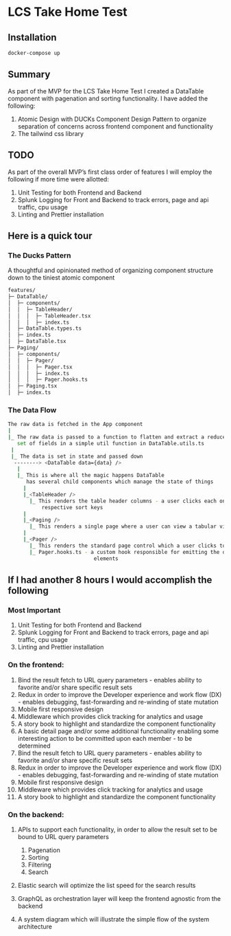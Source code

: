 # LCS Take Home Test

## Installation

```bash
docker-compose up
```

## Summary

As part of the MVP for the LCS Take Home Test I created a DataTable component with pagenation and sorting functionality. I have added the following:

1. Atomic Design with DUCKs Component Design Pattern to organize separation of concerns across frontend component and functionality
2. The tailwind css library

## TODO

As part of the overall MVP’s first class order of features I will employ the following if more time were allotted:

1. Unit Testing for both Frontend and Backend
2. Splunk Logging for Front and Backend to track errors, page and api traffic, cpu usage
3. Linting and Prettier installation

## Here is a quick tour

### The Ducks Pattern

A thoughtful and opinionated method of organizing component structure down to the tiniest atomic component

```bash
features/
├─ DataTable/
│  ├─ components/
│  │  ├─ TableHeader/
│  │  │  ├─ TableHeader.tsx
│  │  │  ├─ index.ts
│  ├─ DataTable.types.ts
│  ├─ index.ts
│  ├─ DataTable.tsx
├─ Paging/
│  ├─ components/
│  │  ├─ Pager/
│  │  │  ├─ Pager.tsx
│  │  │  ├─ index.ts
│  │  │  ├─ Pager.hooks.ts
│  ├─ Paging.tsx
│  ├─ index.ts
```

### The Data Flow

```bash
The raw data is fetched in the App component
|
|_ The raw data is passed to a function to flatten and extract a reduced
   set of fields in a simple util function in DataTable.utils.ts
 |
 |_ The data is set in state and passed down
  --------> <DataTable data={data} />
   |
   |_ This is where all the magic happens DataTable
      has several child components which manage the state of things
     |
     |_<TableHeader />
       |_ This renders the table header columns - a user clicks each one to sort the overall data set by each headers
           respective sort keys
     |
     |_<Paging />
       |_ This renders a single page where a user can view a tabular view of the data
     |
     |_<Pager />
       |_ This renders the standard page control which a user clicks to move back and forth through the dataset
       |_ Pager.hooks.ts - a custom hook responsible for emitting the data which controls the state of the Pager
                            elements

```

## If I had another 8 hours I would accomplish the following

### Most Important

1. Unit Testing for both Frontend and Backend
2. Splunk Logging for Front and Backend to track errors, page and api traffic, cpu usage
3. Linting and Prettier installation

### On the frontend:

1. Bind the result fetch to URL query parameters - enables ability to favorite and/or share specific result sets
2. Redux in order to improve the Developer experience and work flow (DX) - enables debugging, fast-forwarding and re-winding of state mutation
3. Mobile first responsive design
4. Middleware which provides click tracking for analytics and usage
5. A story book to highlight and standardize the component functionality
6. A basic detail page and/or some additional functionality enabling some interesting action to be committed upon each member - to be determined
7. Bind the result fetch to URL query parameters - enables ability to favorite and/or share specific result sets
8. Redux in order to improve the Developer experience and work flow (DX) - enables debugging, fast-forwarding and re-winding of state mutation
9. Mobile first responsive design
10. Middleware which provides click tracking for analytics and usage
11. A story book to highlight and standardize the component functionality

### On the backend:

1. APIs to support each functionality, in order to allow the result set to be bound to URL query parameters

    1. Pagenation
    2. Sorting
    3. Filtering
    4. Search

2. Elastic search will optimize the list speed for the search results
3. GraphQL as orchestration layer will keep the frontend agnostic from the backend
4. A system diagram which will illustrate the simple flow of the system architecture
